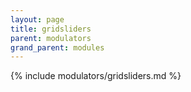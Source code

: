 ```yaml
---
layout: page
title: gridsliders
parent: modulators
grand_parent: modules
---
```


{% include modulators/gridsliders.md %}
